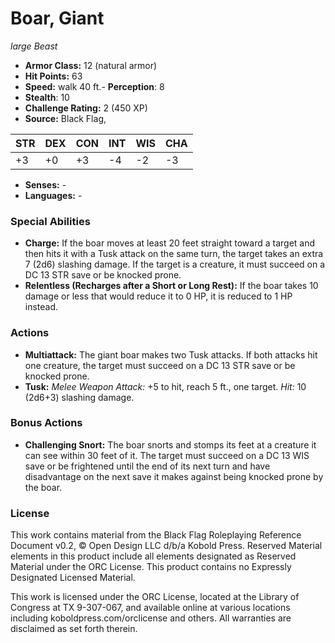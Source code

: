 # Boar, Giant

*large* *Beast*

- **Armor Class:** 12 (natural armor)
- **Hit Points:** 63 
- **Speed:** walk 40 ft.- **Perception**: 8
- **Stealth**: 10
- **Challenge Rating:** 2 (450 XP)
- **Source:** Black Flag,

| STR | DEX | CON | INT | WIS | CHA |
| --- | --- | --- | --- | --- | --- |
| +3 | +0 | +3 | -4 | -2 | -3 |

- **Senses:** -
- **Languages:** -

### Special Abilities

- **Charge:** If the boar moves at least 20 feet straight toward a target and then hits it with a Tusk attack on the same turn, the target takes an extra 7 (2d6) slashing damage. If the target is a creature, it must succeed on a DC 13 STR save or be knocked prone.
- **Relentless (Recharges after a Short or Long Rest):** If the boar takes 10 damage or less that would reduce it to 0 HP, it is reduced to 1 HP instead.

### Actions

- **Multiattack:** The giant boar makes two Tusk attacks. If both attacks hit one creature, the target must succeed on a DC 13 STR save or be knocked prone.
- **Tusk:** _Melee Weapon Attack:_ +5 to hit, reach 5 ft., one target. _Hit:_ 10 (2d6+3) slashing damage.

### Bonus Actions

- **Challenging Snort:** The boar snorts and stomps its feet at a creature it can see within 30 feet of it. The target must succeed on a DC 13 WIS save or be frightened until the end of its next turn and have disadvantage on the next save it makes against being knocked prone by the boar.


### License

This work contains material from the Black Flag Roleplaying Reference Document v0.2, © Open Design LLC d/b/a Kobold Press. Reserved Material elements in this product include all elements designated as Reserved Material under the ORC License. This product contains no Expressly Designated Licensed Material.

This work is licensed under the ORC License, located at the Library of Congress at TX 9-307-067, and available online at various locations including koboldpress.com/orclicense and others. All warranties are disclaimed as set forth therein.
